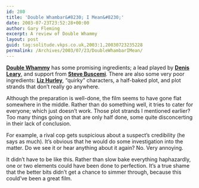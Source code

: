 ```yaml
---
id: 280
title: 'Double Whambar&#8230; I Mean&#8230;'
date: 2003-07-23T23:52:28+00:00
author: Gary Fleming
excerpt: A review of Double Whammy
layout: post
guid: tag:solitude.vkps.co.uk,2003:1,20030723235228
permalink: /Archives/2003/07/23/DoubleWhambarIMean/
---
```

[**Double Whammy**](http://us.imdb.com/Title?0250347) has some promising ingredients; a lead played by [**Denis Leary**](http://us.imdb.com/Name?Leary,Denis), and support from [**Steve Buscemi**](http://us.imdb.com/Name?Buscemi,Steve). There are also some very poor ingredients: [**Liz Hurley**](http://us.imdb.com/Name?Hurley,Elizabeth), &#8220;quirky&#8221; characters, a half-baked plot, and plot strands that don&#8217;t really go anywhere.

Although the preparation is well-done, the film seems to have gone flat somewhere in the middle. Rather than do something well, it tries to cater for everyone; which just doesn&#8217;t work. Those plot strands I mentioned earlier? Too many things going on that are only half done, some quite disconcerting in their lack of conclusion.

For example, a rival cop gets suspicious about a suspect&#8217;s credibility (he says as much). It&#8217;s obvious that he would do some investigation into the matter. Do we see it or hear anything about it again? No. Very annoying.

It didn&#8217;t have to be like this. Rather than slow bake everything haphazardly, one or two elements could have been done to perfection. It&#8217;s a true shame that the better bits didn&#8217;t get a chance to simmer through, because this could&#8217;ve been a great film.